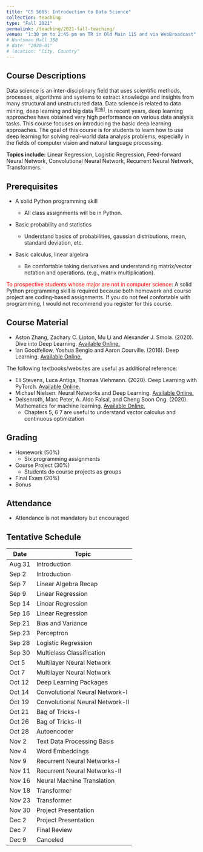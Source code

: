 ```yaml
---
title: "CS 5665: Introduction to Data Science"
collection: teaching
type: "Fall 2021"
permalink: /teaching/2021-fall-teaching/
venue: "1:30 pm to 2:45 pm on TR in Old Main 115 and via WebBroadcast"
# Huntsman Hall 380
# date: "2020-01"
# location: "City, Country"
---
```


## Course Descriptions
Data science is an inter-disciplinary field that uses scientific methods, processes, algorithms and systems to extract knowledge and insights from many structural and unstructured data. Data science is related to data mining, deep learning and big data <sup>\[[link](https://en.wikipedia.org/wiki/Data_science)\]</sup>. In recent years, deep learning approaches have obtained very high performance on various data analysis tasks. This course focuses on introducing the basic deep learning approaches. The goal of this course is for students to learn how to use deep learning for solving real-world data analysis problems, especially in the fields of computer vision and natural language processing.

**Topics include:** Linear Regression, Logistic Regression, Feed-forward Neural Network, Convolutional Neural Network, Recurrent Neural Network, Transformers.


## Prerequisites
- A solid Python programming skill
    - All class assignments will be in Python. 

- Basic probability and statistics
    - Understand basics of probabilities, gaussian distributions, mean, standard deviation, etc.

- Basic calculus, linear algebra
    - Be comfortable taking derivatives and understanding matrix/vector notation and operations. (e.g., matrix multiplication).

<span style="color:red">To prospective students whose major are not in computer science</span>: A solid Python programming skill is required because both homework and course project are coding-based assignments. If you do not feel confortable with programming, I would not recommend you register for this course.

## Course Material
- Aston Zhang, Zachary C. Lipton, Mu Li and Alexander J. Smola. (2020). Dive into Deep Learning. [Available Online.](https://d2l.ai)
- Ian Goodfellow, Yoshua Bengio and Aaron Courville. (2016). Deep Learning. [Available Online.](https://www.deeplearningbook.org/)

The following textbooks/websites are useful as additional reference:
- Eli Stevens, Luca Antiga, Thomas Viehmann. (2020). Deep Learning with PyTorch. [Available Online.](https://pytorch.org/assets/deep-learning/Deep-Learning-with-PyTorch.pdf)
- Michael Nielsen. Neural Networks and Deep Learning. [Available Online.](http://neuralnetworksanddeeplearning.com/)
- Deisenroth, Marc Peter, A. Aldo Faisal, and Cheng Soon Ong. (2020). Mathematics for machine learning. [Available Online.](https://mml-book.github.io/)
    - Chapters 5, 6 7 are useful to understand vector calculus and continuous optimization


## Grading
- Homework (50%)
    - Six programming assignments 
- Course Project (30%)
    - Students do course projects as groups
    <!-- - Online poster sessions will be hosted -->
- Final Exam (20%)
- Bonus

## Attendance
- Attendance is not mandatory but encouraged

## Tentative Schedule

| Date   | Topic                       | 
|--------|-----------------------------|
| Aug 31  | Introduction                |  
| Sep 2  | Introduction                |  
| Sep 7  | Linear Algebra Recap        | 
| Sep 9 | Linear Regression           |  
| Sep 14 | Linear Regression           |  
| Sep 16 | Linear Regression           |  
| Sep 21 | Bias and Variance           |  
| Sep 23 | Perceptron                  |  
| Sep 28 | Logistic Regression         |  
| Sep 30  | Multiclass Classification   |  
| Oct 5  | Multilayer Neural Network   | 
| Oct 7  | Multilayer Neural Network   |  
| Oct 12 | Deep Learning Packages      | 
| Oct 14 | Convolutional Neural Network-I|  
| Oct 19 | Convolutional Neural Network-II|  
| Oct 21 | Bag of Tricks-I               |                   
| Oct 26 | Bag of Tricks-II                |                   
| Oct 28 | Autoencoder                |                   
| Nov 2  | Text Data Processing Basis | 
| Nov 4  | Word Embeddings |
| Nov 9  | Recurrent Neural Networks-I | 
| Nov 11  | Recurrent Neural Networks-II | 
| Nov 16  | Neural Machine Translation | 
| Nov 18  | Transformer | 
| Nov 23  | Transformer | 
| Nov 30  | Project Presentation | 
| Dec 2  | Project Presentation | 
| Dec 7  | Final Review | 
| Dec 9  | Canceled | 

